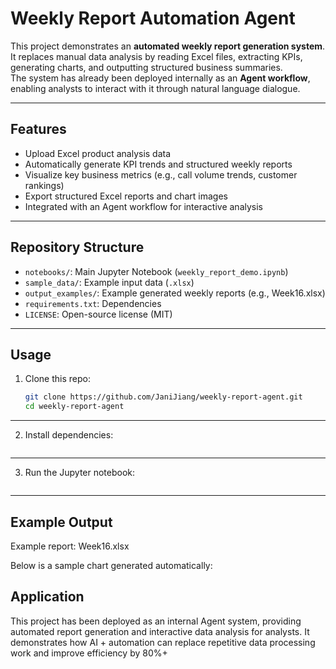 # Weekly Report Automation Agent

This project demonstrates an **automated weekly report generation system**.  
It replaces manual data analysis by reading Excel files, extracting KPIs, generating charts, and outputting structured business summaries.  
The system has already been deployed internally as an **Agent workflow**, enabling analysts to interact with it through natural language dialogue.

---

## Features
- Upload Excel product analysis data
- Automatically generate KPI trends and structured weekly reports
- Visualize key business metrics (e.g., call volume trends, customer rankings)
- Export structured Excel reports and chart images
- Integrated with an Agent workflow for interactive analysis

---

## Repository Structure
- `notebooks/`: Main Jupyter Notebook (`weekly_report_demo.ipynb`)
- `sample_data/`: Example input data (`.xlsx`)
- `output_examples/`: Example generated weekly reports (e.g., Week16.xlsx)
- `requirements.txt`: Dependencies
- `LICENSE`: Open-source license (MIT)

---

## Usage
1. Clone this repo:
   ```bash
   git clone https://github.com/JaniJiang/weekly-report-agent.git
   cd weekly-report-agent

---

2. Install dependencies:

```pip install -r requirements.txt
```

---

3. Run the Jupyter notebook:

```jupyter notebook notebooks/weekly_report_demo.ipynb
```
---

## Example Output

Example report: Week16.xlsx

Below is a sample chart generated automatically:

## Application

This project has been deployed as an internal Agent system, providing automated report generation and interactive data analysis for analysts.
It demonstrates how AI + automation can replace repetitive data processing work and improve efficiency by 80%+


   
